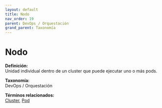 ```yaml
---
layout: default
title: Nodo
nav_order: 19
parent: DevOps / Orquestación
grand_parent: Taxonomía
---
```


# Nodo

**Definición:**  
Unidad individual dentro de un cluster que puede ejecutar uno o más pods.

**Taxonomía:**  
DevOps / Orquestación

**Términos relacionados:**  
[Cluster](https://maleniski.github.io/diccionario-angl-tec-mx/docs/taxonomia/devops-/-orquestación/cluster.html), [Pod](https://maleniski.github.io/diccionario-angl-tec-mx/docs/taxonomia/devops-/-orquestación/pod.html)
